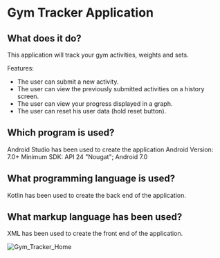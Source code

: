 # Gym Tracker Application

## What does it do?
This application will track your gym activities, weights and sets.

Features:
- The user can submit a new activity.
- The user can view the previously submitted activities on a history screen.
- The user can view your progress displayed in a graph.
- The user can reset his user data (hold reset button).

## Which program is used?
Android Studio has been used to create the application
Android Version: 7.0+
Minimum SDK: API 24 "Nougat"; Android 7.0

## What programming language is used?
Kotlin has been used to create the back end of the application.

## What markup language has been used?
XML has been used to create the front end of the application.

![Gym_Tracker_Home](https://github.com/POCCITO/Gym_Tracker_Application/assets/124311204/d2a6c9a7-2eb1-4598-ba7b-f539ebec4b2b)
